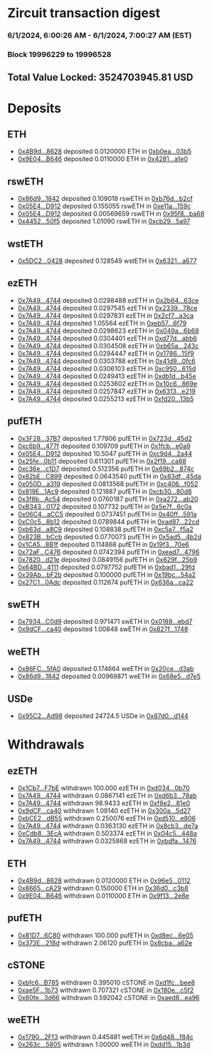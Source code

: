 # Zircuit transaction digest
### 6/1/2024, 6:00:26 AM - 6/1/2024, 7:00:27 AM (EST)
### Block 19996229 to 19996528

## Total Value Locked: 3524703945.81 USD

# Deposits
## ETH
- [0x4B9d...8628](https://etherscan.io/address/0x4B9d4EED866655d1F346EC771bF1b15464AA8628) deposited 0.0120000 ETH in [0xb0ea...03b5](https://etherscan.io/tx/0x4B9d4EED866655d1F346EC771bF1b15464AA8628)
- [0x9E04...B646](https://etherscan.io/address/0x9E045BDF52634d8C0083e2186dA96efd444BB646) deposited 0.0110000 ETH in [0x4281...a1e0](https://etherscan.io/tx/0x9E045BDF52634d8C0083e2186dA96efd444BB646)
## rswETH
- [0x86d9...1842](https://etherscan.io/address/0x86d9611f65aE393A70BE6aa2625edB241b931842) deposited 0.109018 rswETH in [0xb76d...b2cf](https://etherscan.io/tx/0x86d9611f65aE393A70BE6aa2625edB241b931842)
- [0x05E4...D912](https://etherscan.io/address/0x05E4CF278987778837f6670698EA7807F525D912) deposited 0.155055 rswETH in [0xe11a...159c](https://etherscan.io/tx/0x05E4CF278987778837f6670698EA7807F525D912)
- [0x05E4...D912](https://etherscan.io/address/0x05E4CF278987778837f6670698EA7807F525D912) deposited 0.00569659 rswETH in [0x95f8...ba68](https://etherscan.io/tx/0x05E4CF278987778837f6670698EA7807F525D912)
- [0x4452...50f5](https://etherscan.io/address/0x4452C8E550Dc237E70070b9DD96d81096F4750f5) deposited 1.01090 rswETH in [0xcb29...5a97](https://etherscan.io/tx/0x4452C8E550Dc237E70070b9DD96d81096F4750f5)
## wstETH
- [0x5DC2...0428](https://etherscan.io/address/0x5DC2C366706bf35CeccC1B2EacA8B19Cc9170428) deposited 0.128549 wstETH in [0x6321...a677](https://etherscan.io/tx/0x5DC2C366706bf35CeccC1B2EacA8B19Cc9170428)
## ezETH
- [0x7A49...4744](https://etherscan.io/address/0x7A493Be5c2ce014cD049Bf178a1ac0Db1B434744) deposited 0.0298488 ezETH in [0x2b64...63ce](https://etherscan.io/tx/0x7A493Be5c2ce014cD049Bf178a1ac0Db1B434744)
- [0x7A49...4744](https://etherscan.io/address/0x7A493Be5c2ce014cD049Bf178a1ac0Db1B434744) deposited 0.0297545 ezETH in [0x2339...78ce](https://etherscan.io/tx/0x7A493Be5c2ce014cD049Bf178a1ac0Db1B434744)
- [0x7A49...4744](https://etherscan.io/address/0x7A493Be5c2ce014cD049Bf178a1ac0Db1B434744) deposited 0.0297831 ezETH in [0x2cf7...a3ca](https://etherscan.io/tx/0x7A493Be5c2ce014cD049Bf178a1ac0Db1B434744)
- [0x7A49...4744](https://etherscan.io/address/0x7A493Be5c2ce014cD049Bf178a1ac0Db1B434744) deposited 1.05564 ezETH in [0xeb57...6f79](https://etherscan.io/tx/0x7A493Be5c2ce014cD049Bf178a1ac0Db1B434744)
- [0x7A49...4744](https://etherscan.io/address/0x7A493Be5c2ce014cD049Bf178a1ac0Db1B434744) deposited 0.0298623 ezETH in [0x049a...6b68](https://etherscan.io/tx/0x7A493Be5c2ce014cD049Bf178a1ac0Db1B434744)
- [0x7A49...4744](https://etherscan.io/address/0x7A493Be5c2ce014cD049Bf178a1ac0Db1B434744) deposited 0.0304401 ezETH in [0xd77d...abb6](https://etherscan.io/tx/0x7A493Be5c2ce014cD049Bf178a1ac0Db1B434744)
- [0x7A49...4744](https://etherscan.io/address/0x7A493Be5c2ce014cD049Bf178a1ac0Db1B434744) deposited 0.0304508 ezETH in [0xb65a...243c](https://etherscan.io/tx/0x7A493Be5c2ce014cD049Bf178a1ac0Db1B434744)
- [0x7A49...4744](https://etherscan.io/address/0x7A493Be5c2ce014cD049Bf178a1ac0Db1B434744) deposited 0.0294447 ezETH in [0x1786...15f9](https://etherscan.io/tx/0x7A493Be5c2ce014cD049Bf178a1ac0Db1B434744)
- [0x7A49...4744](https://etherscan.io/address/0x7A493Be5c2ce014cD049Bf178a1ac0Db1B434744) deposited 0.0303788 ezETH in [0x41d9...0fc6](https://etherscan.io/tx/0x7A493Be5c2ce014cD049Bf178a1ac0Db1B434744)
- [0x7A49...4744](https://etherscan.io/address/0x7A493Be5c2ce014cD049Bf178a1ac0Db1B434744) deposited 0.0306103 ezETH in [0xc950...615d](https://etherscan.io/tx/0x7A493Be5c2ce014cD049Bf178a1ac0Db1B434744)
- [0x7A49...4744](https://etherscan.io/address/0x7A493Be5c2ce014cD049Bf178a1ac0Db1B434744) deposited 0.0249413 ezETH in [0xdb1d...b45e](https://etherscan.io/tx/0x7A493Be5c2ce014cD049Bf178a1ac0Db1B434744)
- [0x7A49...4744](https://etherscan.io/address/0x7A493Be5c2ce014cD049Bf178a1ac0Db1B434744) deposited 0.0253602 ezETH in [0x10c6...869e](https://etherscan.io/tx/0x7A493Be5c2ce014cD049Bf178a1ac0Db1B434744)
- [0x7A49...4744](https://etherscan.io/address/0x7A493Be5c2ce014cD049Bf178a1ac0Db1B434744) deposited 0.0257847 ezETH in [0x6313...e219](https://etherscan.io/tx/0x7A493Be5c2ce014cD049Bf178a1ac0Db1B434744)
- [0x7A49...4744](https://etherscan.io/address/0x7A493Be5c2ce014cD049Bf178a1ac0Db1B434744) deposited 0.0255213 ezETH in [0xfd20...13b5](https://etherscan.io/tx/0x7A493Be5c2ce014cD049Bf178a1ac0Db1B434744)
## pufETH
- [0x3F28...37B7](https://etherscan.io/address/0x3F28BECCd4CFf6548600cA62446D7aa6381a37B7) deposited 1.77906 pufETH in [0x723d...45d2](https://etherscan.io/tx/0x3F28BECCd4CFf6548600cA62446D7aa6381a37B7)
- [0xc6b9...477f](https://etherscan.io/address/0xc6b96816202F7ABD1BD72cBb2aBfcce1bbeF477f) deposited 0.109709 pufETH in [0x1fcb...e0a9](https://etherscan.io/tx/0xc6b96816202F7ABD1BD72cBb2aBfcce1bbeF477f)
- [0x05E4...D912](https://etherscan.io/address/0x05E4CF278987778837f6670698EA7807F525D912) deposited 10.5047 pufETH in [0xc9d4...2a44](https://etherscan.io/tx/0x05E4CF278987778837f6670698EA7807F525D912)
- [0x25fe...0b11](https://etherscan.io/address/0x25fe374b5f9F1b5Be0E6b78E4D04a7D47A730b11) deposited 0.611301 pufETH in [0x2f19...ca88](https://etherscan.io/tx/0x25fe374b5f9F1b5Be0E6b78E4D04a7D47A730b11)
- [0xc36e...c1D7](https://etherscan.io/address/0xc36edDEbA225A86Dab3e70cAba8a8279CbB3c1D7) deposited 0.512356 pufETH in [0x69b2...874c](https://etherscan.io/tx/0xc36edDEbA225A86Dab3e70cAba8a8279CbB3c1D7)
- [0x82bE...C899](https://etherscan.io/address/0x82bEA969548C464158b960231fBb3ace53E4C899) deposited 0.0643540 pufETH in [0x83df...45da](https://etherscan.io/tx/0x82bEA969548C464158b960231fBb3ace53E4C899)
- [0x050D...a319](https://etherscan.io/address/0x050D4Fa17f6A114fF376ec3543EEb8a564aba319) deposited 0.0813568 pufETH in [0xc406...f052](https://etherscan.io/tx/0x050D4Fa17f6A114fF376ec3543EEb8a564aba319)
- [0x819E...1Ac9](https://etherscan.io/address/0x819EF469164480FA14FB5639AA1f4eF295861Ac9) deposited 0.121887 pufETH in [0xcb30...80d8](https://etherscan.io/tx/0x819EF469164480FA14FB5639AA1f4eF295861Ac9)
- [0x3f8b...Ac54](https://etherscan.io/address/0x3f8b62EA71AF5f57DB64cd5894Ba46ED41D7Ac54) deposited 0.0760187 pufETH in [0xa272...ab20](https://etherscan.io/tx/0x3f8b62EA71AF5f57DB64cd5894Ba46ED41D7Ac54)
- [0xB343...0172](https://etherscan.io/address/0xB34300261bE0ABf5803cdaCf35D102a2EF550172) deposited 0.107732 pufETH in [0x5e7f...6c0a](https://etherscan.io/tx/0xB34300261bE0ABf5803cdaCf35D102a2EF550172)
- [0x06C4...aCC5](https://etherscan.io/address/0x06C489A136e49DB6276bE150c8ed9F7a0eb1aCC5) deposited 0.0737451 pufETH in [0x40ff...591a](https://etherscan.io/tx/0x06C489A136e49DB6276bE150c8ed9F7a0eb1aCC5)
- [0xC0c5...8b12](https://etherscan.io/address/0xC0c5b665C0bC90384c3EE94C6991E3A5C5158b12) deposited 0.0789844 pufETH in [0xad87...22cd](https://etherscan.io/tx/0xC0c5b665C0bC90384c3EE94C6991E3A5C5158b12)
- [0xb63d...a8C9](https://etherscan.io/address/0xb63d16eA53bA087DD70a049b5962c21CA8Aca8C9) deposited 0.108838 pufETH in [0xc5a7...f5a2](https://etherscan.io/tx/0xb63d16eA53bA087DD70a049b5962c21CA8Aca8C9)
- [0x823B...bCcb](https://etherscan.io/address/0x823B4640Fb99fae771791A068e4C05C1DE7fbCcb) deposited 0.0770073 pufETH in [0x5ad5...4b2d](https://etherscan.io/tx/0x823B4640Fb99fae771791A068e4C05C1DE7fbCcb)
- [0x1CA5...8B1f](https://etherscan.io/address/0x1CA5c05e2ef519AeBa2230027a10da9Fd0b48B1f) deposited 0.114868 pufETH in [0x19f3...70e6](https://etherscan.io/tx/0x1CA5c05e2ef519AeBa2230027a10da9Fd0b48B1f)
- [0x72aF...C476](https://etherscan.io/address/0x72aF8Ca81e961eE918eB8f227614AF1601c9C476) deposited 0.0742394 pufETH in [0xead7...4796](https://etherscan.io/tx/0x72aF8Ca81e961eE918eB8f227614AF1601c9C476)
- [0x7820...d21e](https://etherscan.io/address/0x78204030F512FBA6c1b354Cd115A9f526FeDd21e) deposited 0.0849156 pufETH in [0x629f...25b9](https://etherscan.io/tx/0x78204030F512FBA6c1b354Cd115A9f526FeDd21e)
- [0x64BD...4111](https://etherscan.io/address/0x64BD5083024B0728da0Ef6eb18FaE6264D3F4111) deposited 0.0797752 pufETH in [0xbad1...29fd](https://etherscan.io/tx/0x64BD5083024B0728da0Ef6eb18FaE6264D3F4111)
- [0x39Ab...bF2b](https://etherscan.io/address/0x39Abdc1421902B8005b91448966ed4331351bF2b) deposited 0.100000 pufETH in [0x19bc...54a2](https://etherscan.io/tx/0x39Abdc1421902B8005b91448966ed4331351bF2b)
- [0x27C1...0Adc](https://etherscan.io/address/0x27C17738CB2E74E4d4a8b36798512D7A97190Adc) deposited 0.112674 pufETH in [0x636a...ca22](https://etherscan.io/tx/0x27C17738CB2E74E4d4a8b36798512D7A97190Adc)
## swETH
- [0x7934...C0d9](https://etherscan.io/address/0x793491fe4A7b25EEE0065e484A52C7A0dfd8C0d9) deposited 0.971471 swETH in [0x0189...ebd7](https://etherscan.io/tx/0x793491fe4A7b25EEE0065e484A52C7A0dfd8C0d9)
- [0x9dCF...ca40](https://etherscan.io/address/0x9dCF7B39dF1ec1527675B4b7893233F218C0ca40) deposited 1.00848 swETH in [0x827f...1748](https://etherscan.io/tx/0x9dCF7B39dF1ec1527675B4b7893233F218C0ca40)
## weETH
- [0x86FC...5fA0](https://etherscan.io/address/0x86FC679d6Ce41c028E847E9c805e87674e725fA0) deposited 0.174664 weETH in [0x20ce...d3ab](https://etherscan.io/tx/0x86FC679d6Ce41c028E847E9c805e87674e725fA0)
- [0x86d9...1842](https://etherscan.io/address/0x86d9611f65aE393A70BE6aa2625edB241b931842) deposited 0.00969871 weETH in [0x68e5...d7e5](https://etherscan.io/tx/0x86d9611f65aE393A70BE6aa2625edB241b931842)
## USDe
- [0x95C2...Ad98](https://etherscan.io/address/0x95C2ec97903c993EFBe4630F1535282A12fEAd98) deposited 24724.5 USDe in [0x87d0...d144](https://etherscan.io/tx/0x95C2ec97903c993EFBe4630F1535282A12fEAd98)
# Withdrawals
## ezETH
- [0x1Cb7...F7bE](https://etherscan.io/address/0x1Cb7F3EaB52BbE5F6635378b09d4856FB43FF7bE) withdrawn 100.000 ezETH in [0xd034...0b70](https://etherscan.io/tx/0x1Cb7F3EaB52BbE5F6635378b09d4856FB43FF7bE)
- [0x7A49...4744](https://etherscan.io/address/0x7A493Be5c2ce014cD049Bf178a1ac0Db1B434744) withdrawn 0.0867141 ezETH in [0xd6b3...78ab](https://etherscan.io/tx/0x7A493Be5c2ce014cD049Bf178a1ac0Db1B434744)
- [0x7A49...4744](https://etherscan.io/address/0x7A493Be5c2ce014cD049Bf178a1ac0Db1B434744) withdrawn 98.9433 ezETH in [0xf8e2...81e0](https://etherscan.io/tx/0x7A493Be5c2ce014cD049Bf178a1ac0Db1B434744)
- [0x9dCF...ca40](https://etherscan.io/address/0x9dCF7B39dF1ec1527675B4b7893233F218C0ca40) withdrawn 1.09140 ezETH in [0x300a...5d27](https://etherscan.io/tx/0x9dCF7B39dF1ec1527675B4b7893233F218C0ca40)
- [0xbCE2...dB55](https://etherscan.io/address/0xbCE20E5c3BD68a62Aa58118276Eb8f16b13EdB55) withdrawn 0.250076 ezETH in [0xd510...e806](https://etherscan.io/tx/0xbCE20E5c3BD68a62Aa58118276Eb8f16b13EdB55)
- [0x7A49...4744](https://etherscan.io/address/0x7A493Be5c2ce014cD049Bf178a1ac0Db1B434744) withdrawn 0.0363130 ezETH in [0x8cb3...de7a](https://etherscan.io/tx/0x7A493Be5c2ce014cD049Bf178a1ac0Db1B434744)
- [0xCdb8...3EcA](https://etherscan.io/address/0xCdb8B0d19aD772702c1bDB3C070A249722D03EcA) withdrawn 0.503374 ezETH in [0x04c5...448a](https://etherscan.io/tx/0xCdb8B0d19aD772702c1bDB3C070A249722D03EcA)
- [0x7A49...4744](https://etherscan.io/address/0x7A493Be5c2ce014cD049Bf178a1ac0Db1B434744) withdrawn 0.0325868 ezETH in [0xbdfa...1476](https://etherscan.io/tx/0x7A493Be5c2ce014cD049Bf178a1ac0Db1B434744)
## ETH
- [0x4B9d...8628](https://etherscan.io/address/0x4B9d4EED866655d1F346EC771bF1b15464AA8628) withdrawn 0.0120000 ETH in [0x96e5...0112](https://etherscan.io/tx/0x4B9d4EED866655d1F346EC771bF1b15464AA8628)
- [0x8665...cA29](https://etherscan.io/address/0x86658dBfAbb5Fa16Fd84a892679a03a1100bcA29) withdrawn 0.150000 ETH in [0x36d0...c3b8](https://etherscan.io/tx/0x86658dBfAbb5Fa16Fd84a892679a03a1100bcA29)
- [0x9E04...B646](https://etherscan.io/address/0x9E045BDF52634d8C0083e2186dA96efd444BB646) withdrawn 0.0110000 ETH in [0x9f13...2e8e](https://etherscan.io/tx/0x9E045BDF52634d8C0083e2186dA96efd444BB646)
## pufETH
- [0x81D7...6C80](https://etherscan.io/address/0x81D7C693ae6Fa3F5D307eE74804F525bb9496C80) withdrawn 100.000 pufETH in [0xd8ec...6e05](https://etherscan.io/tx/0x81D7C693ae6Fa3F5D307eE74804F525bb9496C80)
- [0x373E...218d](https://etherscan.io/address/0x373E03c2b831c9FA21a141b108131344195f218d) withdrawn 2.06120 pufETH in [0x8cba...a62e](https://etherscan.io/tx/0x373E03c2b831c9FA21a141b108131344195f218d)
## cSTONE
- [0xbfc6...B785](https://etherscan.io/address/0xbfc63b41b299609CFeE025e924217C6Fa32FB785) withdrawn 0.395010 cSTONE in [0xd1fc...bee8](https://etherscan.io/tx/0xbfc63b41b299609CFeE025e924217C6Fa32FB785)
- [0xae5F...1b73](https://etherscan.io/address/0xae5FC3963C7f2219F2B025E6dA20E08dD81B1b73) withdrawn 0.707321 cSTONE in [0x180e...c5f2](https://etherscan.io/tx/0xae5FC3963C7f2219F2B025E6dA20E08dD81B1b73)
- [0x60fe...3d66](https://etherscan.io/address/0x60fe4cf5f26Da3F3F4aacd2c2f97D21b149E3d66) withdrawn 0.592042 cSTONE in [0xaed8...ea96](https://etherscan.io/tx/0x60fe4cf5f26Da3F3F4aacd2c2f97D21b149E3d66)
## weETH
- [0x1790...2Ff3](https://etherscan.io/address/0x17908BEA73a812371C81861490F2D355bE6E2Ff3) withdrawn 0.445481 weETH in [0x6d48...f84c](https://etherscan.io/tx/0x17908BEA73a812371C81861490F2D355bE6E2Ff3)
- [0x263c...5805](https://etherscan.io/address/0x263c4c34352aD771fada1CF523C1dC33cFD45805) withdrawn 1.00000 weETH in [0xdd15...1b3d](https://etherscan.io/tx/0x263c4c34352aD771fada1CF523C1dC33cFD45805)
